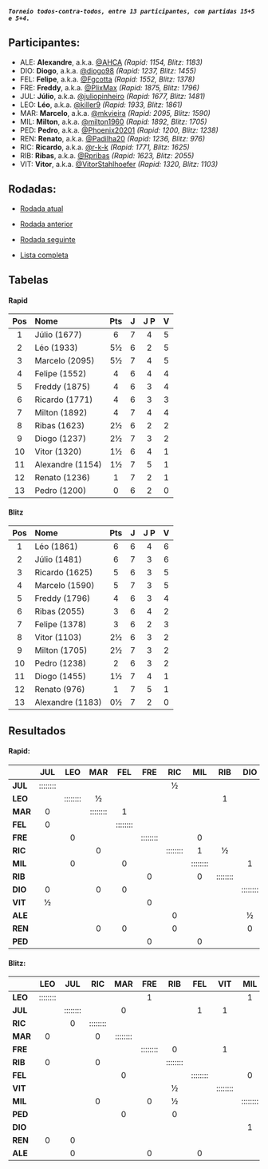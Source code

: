 ***`Torneio todos-contra-todos, entre 13 participantes, com partidas 15+5 e 5+4.`***

## Participantes:

* ALE: **Alexandre**, a.k.a. [@AHCA](https://www.lichess.org/@/AHCA) *(Rapid: 1154, Blitz: 1183)*
* DIO: **Diogo**, a.k.a. [@diogo98](https://www.lichess.org/@/diogo98) *(Rapid: 1237, Blitz: 1455)*
* FEL: **Felipe**, a.k.a. [@Fgcotta](https://www.lichess.org/@/Fgcotta) *(Rapid: 1552, Blitz: 1378)*
* FRE: **Freddy**, a.k.a. [@PlixMax](https://www.lichess.org/@/PlixMax) *(Rapid: 1875, Blitz: 1796)*
* JUL: **Júlio**, a.k.a. [@juliopinheiro](https://www.lichess.org/@/juliopinheiro) *(Rapid: 1677, Blitz: 1481)*
* LEO: **Léo**, a.k.a. [@killer9](https://www.lichess.org/@/killer9) *(Rapid: 1933, Blitz: 1861)*
* MAR: **Marcelo**, a.k.a. [@mkvieira](https://www.lichess.org/@/mkvieira) *(Rapid: 2095, Blitz: 1590)*
* MIL: **Milton**, a.k.a. [@milton1960](https://www.lichess.org/@/milton1960) *(Rapid: 1892, Blitz: 1705)*
* PED: **Pedro**, a.k.a. [@Phoenix20201](https://www.lichess.org/@/Phoenix20201) *(Rapid: 1200, Blitz: 1238)*
* REN: **Renato**, a.k.a. [@Padilha20](https://www.lichess.org/@/Padilha20) *(Rapid: 1236, Blitz: 976)*
* RIC: **Ricardo**, a.k.a. [@r-k-k](https://www.lichess.org/@/r-k-k) *(Rapid: 1771, Blitz: 1625)*
* RIB: **Ribas**, a.k.a. [@Rpribas](https://www.lichess.org/@/Rpribas) *(Rapid: 1623, Blitz: 2055)*
* VIT: **Vitor**, a.k.a. [@VitorStahlhoefer](https://www.lichess.org/@/VitorStahlhoefer) *(Rapid: 1320, Blitz: 1103)*

## Rodadas:

* [Rodada atual](https://grupo-de-xadrez.github.io/rodadas/8)

* [Rodada anterior](https://grupo-de-xadrez.github.io/rodadas/7)

* [Rodada seguinte](https://grupo-de-xadrez.github.io/rodadas/9)

* [Lista completa](https://grupo-de-xadrez.github.io/rodadas)

## Tabelas

#### Rapid

| Pos | Nome | Pts | J | J P | V |
| :---: | :--- | :---: | :---: | :---: | :---: |
| 1 | Júlio (1677) | 6 | 7 | 4 | 5 |
| 2 | Léo (1933) | 5½ | 6 | 2 | 5 |
| 3 | Marcelo (2095) | 5½ | 7 | 4 | 5 |
| 4 | Felipe (1552) | 4 | 6 | 4 | 4 |
| 5 | Freddy (1875) | 4 | 6 | 3 | 4 |
| 6 | Ricardo (1771) | 4 | 6 | 3 | 3 |
| 7 | Milton (1892) | 4 | 7 | 4 | 4 |
| 8 | Ribas (1623) | 2½ | 6 | 2 | 2 |
| 9 | Diogo (1237) | 2½ | 7 | 3 | 2 |
| 10 | Vitor (1320) | 1½ | 6 | 4 | 1 |
| 11 | Alexandre (1154) | 1½ | 7 | 5 | 1 |
| 12 | Renato (1236) | 1 | 7 | 2 | 1 |
| 13 | Pedro (1200) | 0 | 6 | 2 | 0 |

#### Blitz

| Pos | Nome | Pts | J | J P | V |
| :---: | :--- | :---: | :---: | :---: | :---: |
| 1 | Léo (1861) | 6 | 6 | 4 | 6 |
| 2 | Júlio (1481) | 6 | 7 | 3 | 6 |
| 3 | Ricardo (1625) | 5 | 6 | 3 | 5 |
| 4 | Marcelo (1590) | 5 | 7 | 3 | 5 |
| 5 | Freddy (1796) | 4 | 6 | 3 | 4 |
| 6 | Ribas (2055) | 3 | 6 | 4 | 2 |
| 7 | Felipe (1378) | 3 | 6 | 2 | 3 |
| 8 | Vitor (1103) | 2½ | 6 | 3 | 2 |
| 9 | Milton (1705) | 2½ | 7 | 3 | 2 |
| 10 | Pedro (1238) | 2 | 6 | 3 | 2 |
| 11 | Diogo (1455) | 1½ | 7 | 4 | 1 |
| 12 | Renato (976) | 1 | 7 | 5 | 1 |
| 13 | Alexandre (1183) | 0½ | 7 | 2 | 0 |

## Resultados

#### Rapid:

| | JUL | LEO | MAR | FEL | FRE | RIC | MIL | RIB | DIO | VIT | ALE | REN | PED |
| :--- | :---: | :---: | :---: | :---: | :---: | :---: | :---: | :---: | :---: | :---: | :---: | :---: | :---: |
| **JUL** | :::::::: |  |  |  |  | ½ |  |  |  |  | 1 | 1 |  |
| **LEO** |  | :::::::: | ½ |  |  |  |  | 1 |  |  |  | 1 |  |
| **MAR** | 0 |  | :::::::: | 1 |  |  |  |  |  |  |  |  | 1 |
| **FEL** | 0 |  |  | :::::::: |  |  |  |  |  |  | 1 |  |  |
| **FRE** |  | 0 |  |  | :::::::: |  | 0 |  |  |  | 1 |  |  |
| **RIC** |  |  | 0 |  |  | :::::::: | 1 | ½ |  |  |  |  |  |
| **MIL** |  | 0 |  | 0 |  |  | :::::::: |  | 1 |  |  |  |  |
| **RIB** |  |  |  |  | 0 |  | 0 | :::::::: |  | 1 |  |  | 1 |
| **DIO** | 0 |  | 0 | 0 |  |  |  |  | :::::::: | 1 |  |  |  |
| **VIT** | ½ |  |  |  | 0 |  |  |  |  | :::::::: |  |  |  |
| **ALE** |  |  |  |  |  | 0 |  |  | ½ |  | :::::::: |  |  |
| **REN** |  |  | 0 | 0 |  | 0 |  |  | 0 |  |  | :::::::: |  |
| **PED** |  |  |  |  | 0 |  | 0 |  |  | 0 | 0 |  | :::::::: |

#### Blitz:

| | LEO | JUL | RIC | MAR | FRE | RIB | FEL | VIT | MIL | PED | DIO | REN | ALE |
| :--- | :---: | :---: | :---: | :---: | :---: | :---: | :---: | :---: | :---: | :---: | :---: | :---: | :---: |
| **LEO** | :::::::: |  |  |  | 1 |  |  |  | 1 |  |  |  |  |
| **JUL** |  | :::::::: |  | 0 |  |  | 1 | 1 |  |  | 1 |  |  |
| **RIC** |  | 0 | :::::::: |  |  |  |  |  |  |  |  | 1 | 1 |
| **MAR** | 0 |  | 0 | :::::::: |  |  |  |  |  |  | 1 | 1 |  |
| **FRE** |  |  |  |  | :::::::: | 0 |  | 1 |  | 1 |  |  |  |
| **RIB** | 0 |  | 0 |  |  | :::::::: |  |  |  |  |  |  |  |
| **FEL** |  |  |  | 0 |  |  | :::::::: |  | 0 |  | 1 | 1 |  |
| **VIT** |  |  |  |  |  | ½ |  | :::::::: |  |  | 1 |  |  |
| **MIL** |  |  | 0 |  | 0 | ½ |  |  | :::::::: | 1 |  |  |  |
| **PED** |  |  |  | 0 |  | 0 |  |  |  | :::::::: |  |  |  |
| **DIO** |  |  |  |  |  |  |  |  | 1 |  | :::::::: | 0 | ½ |
| **REN** | 0 | 0 |  |  |  |  |  |  |  |  |  | :::::::: |  |
| **ALE** |  | 0 |  |  | 0 |  | 0 |  |  | 0 |  |  | :::::::: |


